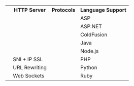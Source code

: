 <table class="table table-bordered">
	<tr>
		<th></th>
		<th>HTTP Server</th>
		<th>Protocols</th>
		<th>Language Support</th>
	</tr>
	<tr>
		<td></td>
		<td></td>
		<td></td>
		<td class="is-supported">ASP</td>
	</tr>
	<tr>
		<td></td>
		<td></td>
		<td></td>
		<td class="is-supported">ASP.NET</td>
	</tr>
	<tr>
		<td></td>
		<td></td>
		<td></td>
		<td class="is-missing">ColdFusion</td>
	</tr>
	<tr>
		<td></td>
		<td></td>
		<td></td>
		<td class="is-missing">Java</td>
	</tr>
	<tr>
		<td></td>
		<td></td>
		<td></td>
		<td class="is-supported">Node.js</td>
	</tr>
	<tr>
		<td></td>
		<td class="is-supported">SNI + IP SSL</td>
		<td></td>
		<td class="is-supported">PHP</td>
	</tr>
		<tr>
		<td></td>
		<td class="is-supported">URL Rewriting</td>
		<td></td>
		<td class="is-supported">Python</td>
	</tr>
	<tr>
		<td></td>
		<td class="is-missing">Web Sockets</td>
		<td></td>
		<td class="is-missing">Ruby</td>
	</tr>
</table>